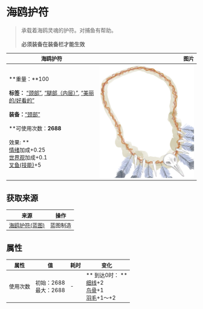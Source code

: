 # 海鸥护符  
> 承载着海鸥灵魂的护符。对捕鱼有帮助。<br><br><b>必须装备在装备栏才能生效</b>  
  
  海鸥护符  |   图片   
 ----  |  ----:   
 **重量：**100<br><br>**标签：**	[“颈部”](tag_Neck.md), [“腿部（内层）”](tag_Clothing.md), [“美丽的/好看的”](tag_Pretty.md)<br><br>**装备：**[“颈部”](eTag_Neck.md)<br><br>**可使用次数：**2688<br><br>** 效果: **<br>[情绪](Morale.md)加成+0.25<br>[世界观](Structure.md)加成+0.1<br>[叉鱼(技能)](Skill_SpearFishing.md)+5  |  <img decoding="async" src="Sprite/SeagullCharm.png" href="a.md" style="max-width:300px;max-height:300px;">   
  
## 获取来源  
来源  |  操作  
----  |  ----  
[海鸥护符(蓝图)](Bp_SeagullCharm.md)  |  蓝图制造  
## 属性   
属性  |  值  |  耗时  |  变化  
----  |  ----  |  ----  |  ----  
使用次数  |  初始：2688<br>最大：2688  |  -  |  ** 到达0时： **<br>[细线](CordFiber.md)+2 <br>[鸟骨](BonesBird.md)+1 <br>[羽毛](Feathers.md)+1～+2   
